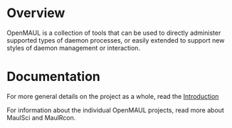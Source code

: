 # Overview #

OpenMAUL is a collection of tools that can be used to directly administer supported types of daemon processes, or easily extended to support new styles of daemon management or interaction.

# Documentation #

For more general details on the project as a whole, read the [Introduction](Introduction.md)

For information about the individual OpenMAUL projects, read more about MaulSci and MaulRcon.